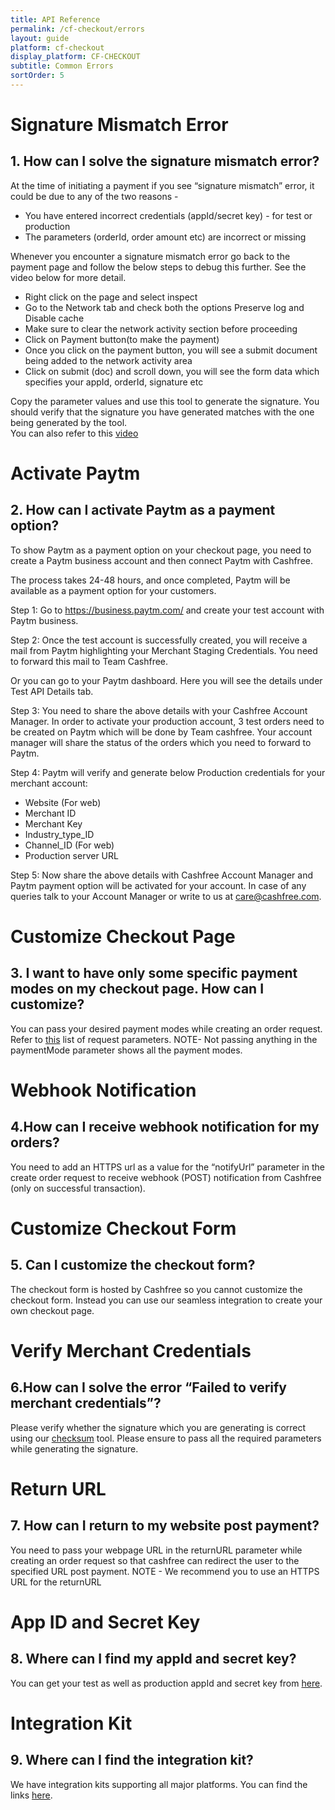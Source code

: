 ```yaml
---
title: API Reference
permalink: /cf-checkout/errors
layout: guide
platform: cf-checkout
display_platform: CF-CHECKOUT
subtitle: Common Errors
sortOrder: 5
---
```


# Signature Mismatch Error

## 1. How can I solve the signature mismatch error?

At the time of initiating a payment if you see “signature mismatch” error, it could be due to any of the two reasons -

<ul>
    <li>You have entered incorrect credentials (appId/secret key) - for test or production</li>
    <li>The parameters (orderId, order amount etc) are incorrect or missing</li>
</ul>

Whenever you encounter a signature mismatch error go back to the payment page and follow the below steps to debug this further. See the video below for more detail.

<ul>
    <li>Right click on the page and select inspect</li>
    <li>Go to the Network tab and check both the options Preserve log and Disable cache</li>
    <li>Make sure to clear the network activity section before proceeding</li>
    <li>Click on Payment button(to make the payment)</li>
    <li>Once you click on the payment button, you will see a submit document being added to the network activity area</li>
    <li>Click on submit (doc)  and scroll down, you will see the form data which specifies your appId, orderId, signature etc</li>
</ul>

Copy the parameter values and use this tool to generate the signature. You should verify that the signature you have generated matches with the one being generated by the tool.  
You can also refer to this [video](https://www.youtube.com/watch?time_continue=3&v=CpE6g4eN_8k)

# Activate Paytm

## 2. How can I activate Paytm as a payment option?

To show Paytm as a payment option on your checkout page, you need to create a Paytm business account and then connect Paytm with Cashfree. 

The process takes 24-48 hours, and once completed, Paytm will be available as a payment option for your customers.

Step 1: Go to  https://business.paytm.com/ and create your test account with Paytm business.

Step 2: Once the test account is successfully created, you will receive a mail from Paytm highlighting your Merchant Staging Credentials. You need to forward this mail to Team Cashfree.

Or you can go to your Paytm dashboard. Here you will see the details under Test API Details tab. 

Step 3: You need to share the above details with your Cashfree Account Manager. In order to activate your production account, 3 test orders need to be created on Paytm which will be done by Team cashfree. Your account manager will share the status of the orders which you need to forward to Paytm.

Step 4: Paytm will verify and generate below Production credentials for your merchant account:  

<ul>
    <li>Website (For web) </li>
    <li>Merchant ID</li>
    <li>Merchant Key </li>
    <li>Industry_type_ID </li>
    <li>Channel_ID (For web)</li>
    <li>Production server URL</li>
</ul>

Step 5: Now share the above details with Cashfree Account Manager and Paytm payment option will be activated for your account.
In case of any queries talk to your Account Manager or write to us at care@cashfree.com.

# Customize Checkout Page

## 3. I want to have only some specific payment modes on my checkout page. How can I customize?

You can pass your desired payment modes while creating an order request. Refer to [this](/cf-checkout#request-parameters) list of request parameters.
NOTE- Not passing anything in the paymentMode parameter shows all the payment modes.

# Webhook Notification

## 4.How can I receive webhook notification for my orders?

You need to add an HTTPS url as a value for the “notifyUrl” parameter in the create order request to receive webhook (POST) notification from Cashfree (only on successful transaction).

# Customize Checkout Form

## 5. Can I customize the checkout form?

The checkout form is hosted by Cashfree so you cannot customize the checkout form. Instead you can use our seamless integration to create your own checkout page.

# Verify Merchant Credentials

## 6.How can I solve the error “Failed to verify merchant credentials”?

Please verify whether the signature which you are generating is correct using our [checksum](/cf-checkout/checkout-checksum) tool. Please ensure to pass all the required parameters while generating the signature.

# Return URL

## 7. How can I return to my website post payment?

You need to pass your  webpage URL in the returnURL parameter while creating an order request so that cashfree can redirect the user to the specified URL post payment.
NOTE - We recommend you to use an HTTPS URL for the returnURL

# App ID and Secret Key

## 8. Where can I find my appId and secret key?

You can get your test as well as production appId and secret key from [here](https://merchant.cashfree.com/merchant/pg#api-key).

# Integration Kit

## 9. Where can I find the integration kit?

We have integration kits supporting all major platforms. You can find the links [here](/cf-checkout/integration-kits).